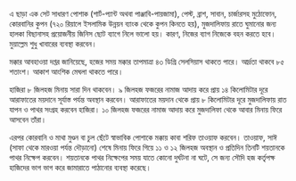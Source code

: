 এ ছাড়া এক সেট সাধারণ পোশাক (শার্ট-প্যান্ট অথবা পাঞ্জাবি-পায়জামা), পেস্ট, ব্রাশ, সাবান, চার্জারসহ মুঠোফোন, কোরবানির কুপন (৭২০ রিয়ালে ইসলামিক উন্নয়ন ব্যাংক থেকে কুপন কিনতে হয়), মুজদালিফায় রাতে ঘুমানোর জন্য হালকা বিছানাসহ প্রয়োজনীয় জিনিস ছোট ব্যাগে নিলে ভালো হয়। কারণ, নিজের ব্যাগ নিজেকে বহন করতে হবে। মুয়াল্লেম শুধু খাবারের ব্যবস্থা করবেন।

মক্কার আবহাওয়া দপ্তর জানিয়েছে, হজের সময় মক্কার তাপমাত্রা ৪৩ ডিগ্রি সেলসিয়াস থাকতে পারে। আর্দ্রতা থাকবে ৮৫ শতাংশ। আকাশ আংশিক মেঘলা থাকতে পারে।

হাজিরা ৮ জিলহজ মিনায় সারা দিন থাকবেন। ৯ জিলহজ ফজরের নামাজ আদায় করে প্রায় ১৪ কিলোমিটার দূরে আরাফাতের ময়দানে সূর্যাস্ত পর্যন্ত অবস্থান করবেন। আরাফাতের ময়দান থেকে প্রায় ৮ কিলোমিটার দূরে মুজদালিফায় রাত যাপন ও পাথর সংগ্রহ করবেন হাজিরা। ১০ জিলহজ ফজরের নামাজ আদায় করে মুজদালিফা থেকে আবার মিনায় ফিরে আসবেন তাঁরা।

এরপর কোরবানি ও মাথা মুণ্ডন বা চুল ছেঁটে স্বাভাবিক পোশাকে মক্কায় কাবা শরিফ তাওয়াফ করবেন। তাওয়াফ, সাঈ (সাফা থেকে মারওয়া পর্যন্ত দৌড়ানো) শেষে মিনায় ফিরে গিয়ে ১১ ও ১২ জিলহজ অবস্থান ও প্রতিদিন তিনটি শয়তানকে পাথর নিক্ষেপ করবেন। শয়তানকে পাথর নিক্ষেপের সময় যাতে কোনো দুর্ঘটনা না ঘটে, সে জন্য সৌদি হজ কর্তৃপক্ষ হাজিদের ভাগ ভাগ করে জামারাতে পাঠানোর ব্যবস্থা করেছে।
